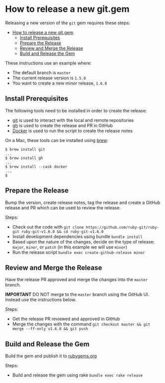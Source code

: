 <!--
# @markup markdown
# @title Releasing
-->

# How to release a new git.gem

Releasing a new version of the `git` gem requires these steps:

- [How to release a new git.gem](#how-to-release-a-new-gitgem)
  - [Install Prerequisites](#install-prerequisites)
  - [Prepare the Release](#prepare-the-release)
  - [Review and Merge the Release](#review-and-merge-the-release)
  - [Build and Release the Gem](#build-and-release-the-gem)

These instructions use an example where:

- The default branch is `master`
- The current release version is `1.5.0`
- You want to create a new *minor* release, `1.6.0`

## Install Prerequisites

The following tools need to be installed in order to create the release:

- [git](https://git-scm.com) is used to interact with the local and remote repositories
- [gh](https://cli.github.com) is used to create the release and PR in GitHub
- [Docker](https://www.docker.com) is used to run the script to create the release notes

On a Mac, these tools can be installed using [brew](https://brew.sh):

```shell
$ brew install git
...
$ brew install gh
...
$ brew install --cask docker
...
$
```

## Prepare the Release

Bump the version, create release notes, tag the release and create a GitHub release and PR which can be used to review the release.

Steps:

- Check out the code with `git clone https://github.com/ruby-git/ruby-git ruby-git-v1.6.0 && cd ruby-git-v1.6.0`
- Install development dependencies using bundle `bundle install`
- Based upon the nature of the changes, decide on the type of release: `major`, `minor`, or `patch` (in this example we will use `minor`)
- Run the release script `bundle exec create-github-release minor`

## Review and Merge the Release

Have the release PR approved and merge the changes into the `master` branch.

**IMPORTANT** DO NOT merge to the `master` branch using the GitHub UI. Instead use the instructions below.

Steps:

- Get the release PR reviewed and approved in GitHub
- Merge the changes with the command `git checkout master && git merge --ff-only v1.6.0 && git push`

## Build and Release the Gem

Build the gem and publish it to [rubygems.org](https://rubygems.org/gems/git)

Steps:

- Build and release the gem using rake `bundle exec rake release`
